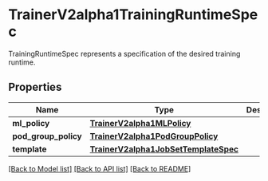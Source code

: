 # TrainerV2alpha1TrainingRuntimeSpec

TrainingRuntimeSpec represents a specification of the desired training runtime.
## Properties
Name | Type | Description | Notes
------------ | ------------- | ------------- | -------------
**ml_policy** | [**TrainerV2alpha1MLPolicy**](TrainerV2alpha1MLPolicy.md) |  | [optional] 
**pod_group_policy** | [**TrainerV2alpha1PodGroupPolicy**](TrainerV2alpha1PodGroupPolicy.md) |  | [optional] 
**template** | [**TrainerV2alpha1JobSetTemplateSpec**](TrainerV2alpha1JobSetTemplateSpec.md) |  | 

[[Back to Model list]](../README.md#documentation-for-models) [[Back to API list]](../README.md#documentation-for-api-endpoints) [[Back to README]](../README.md)


